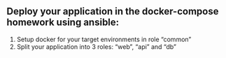 ## Deploy your application in the docker-compose homework using ansible:
1. Setup docker for your target environments in role “common”
2. Split your application into 3 roles: “web”, “api” and “db”
